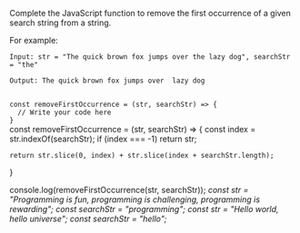 Complete the JavaScript function to remove the first occurrence of a given search string from a string.

For example:

```text
Input: str = "The quick brown fox jumps over the lazy dog", searchStr = "the"

Output: The quick brown fox jumps over  lazy dog
```

<codeblock language="javascript" type="exercise" testMode="multipleInput">
<code>
const removeFirstOccurrence = (str, searchStr) => {
  // Write your code here
}
</code>

<solution>
const removeFirstOccurrence = (str, searchStr) => {
    const index = str.indexOf(searchStr);
    if (index === -1) return str;

    return str.slice(0, index) + str.slice(index + searchStr.length);

}

</solution>

<testcases>
<caller>
console.log(removeFirstOccurrence(str, searchStr));
</caller>
<testcase>
<i>
const str = "Programming is fun, programming is challenging, programming is rewarding";
const searchStr = "programming";
</i>
</testcase>
<testcase>
<i>
const str = "Hello world, hello universe";
const searchStr = "hello";
</i>
</testcase>
</testcases>
</codeblock>
